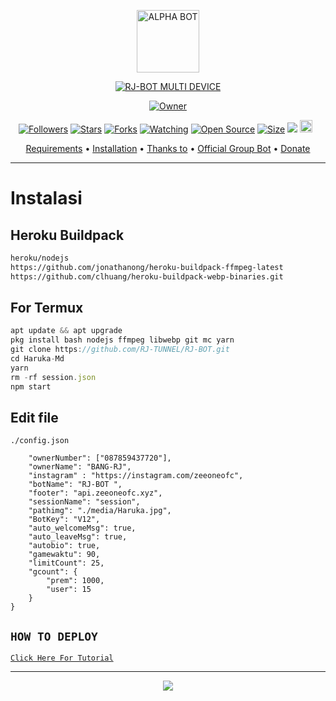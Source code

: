 <p align="center">
<img src="https://github.com/RJ-TUNNEL/RJ-BOT/blob/v1/media/Haruka.jpg" alt="ALPHA BOT" width="100"/>


</p>
<p align="center">
<a href="#"><img title="RJ-BOT MULTI DEVICE" src="https://img.shields.io/badge/HARUKA MULTI DEVICE-green?colorA=%23ff0000&colorB=%23017e40&style=for-the-badge"></a>
</p>
<p align="center">
<a href="https://github.com/RJ-TUNNEL/RJ-BOT"><img title="Owner" src="https://img.shields.io/badge/Recode-ZeeoneOfc-red.svg?style=for-the-badge&logo=github"></a>
</p>
<p align="center">
<a href="https://github.com/zeeone-ofc/followers"><img title="Followers" src="https://img.shields.io/github/followers/zeeone-ofc?color=red&style=flat-square"></a>
<a href="https://github.com/RJ-TUNNEL/RJ-BOT/stargazers/"><img title="Stars" src="https://img.shields.io/github/stars/zeeone-ofc/Haruka-Md?color=blue&style=flat-square"></a>
<a href="https://github.com/RJ-TUNNEL/RJ-BOT/network/members"><img title="Forks" src="https://img.shields.io/github/forks/zeeone-ofc/Haruka-Md?color=red&style=flat-square"></a>
<a href="https://github.com/RJ-TUNNEL/RJ-BOT/watchers"><img title="Watching" src="https://img.shields.io/github/watchers/zeeone-ofc/Haruka-Md?label=Watchers&color=blue&style=flat-square"></a>
<a href="https://github.com/RJ-TUNNEL/RJ-BOT"><img title="Open Source" src="https://badges.frapsoft.com/os/v2/open-source.svg?v=103"></a>
<a href="https://github.com/RJ-TUNNEL/RJ-BOT/"><img title="Size" src="https://img.shields.io/github/repo-size/zeeone-ofc/Haruka-Md?style=flat-square&color=green"></a>
<a href="https://hits.seeyoufarm.com"><img src="https://hits.seeyoufarm.com/api/count/incr/badge.svg?url=https%3A%2F%2Fgithub.com%2Fzeeone-ofc%2FHaruka-Md&count_bg=%2379C83D&title_bg=%23555555&icon=probot.svg&icon_color=%2300FF6D&title=hits&edge_flat=false"/></a>
<a href="https://github.com/RJ-TUNNEL/RJ-BOT/graphs/commit-activity"><img height="20" src="https://img.shields.io/badge/Maintained%3F-yes-green.svg"></a>&nbsp;&nbsp;
</p>

<p align="center">
  <a href="https://github.com/RJ-TUNNEL/RJ-BOT#requirements">Requirements</a> •
  <a href="https://github.com/RJ-TUNNEL/RJ-BOT#instalasi">Installation</a> •
  <a href="https://github.com/RJ-TUNNEL/RJ-BOT#thanks-to">Thanks to</a> •
  <a href="https://github.com/RJ-TUNNEL/RJ-BOT#Official-Group"> Official Group Bot</a> •
  <a href="https://github.com/RJ-TUNNEL/RJ-BOT#donate">Donate</a>
</p>
</div>


---

# Instalasi
## Heroku Buildpack
```bash
heroku/nodejs
https://github.com/jonathanong/heroku-buildpack-ffmpeg-latest
https://github.com/clhuang/heroku-buildpack-webp-binaries.git
```
## For Termux
```ts
apt update && apt upgrade
pkg install bash nodejs ffmpeg libwebp git mc yarn
git clone https://github.com/RJ-TUNNEL/RJ-BOT.git
cd Haruka-Md
yarn
rm -rf session.json
npm start
```

## Edit file
`./config.json`
```{
    "ownerNumber": ["087859437720"],
    "ownerName": "BANG-RJ",
    "instagram" : "https://instagram.com/zeeoneofc",
    "botName": "RJ-BOT ",
    "footer": "api.zeeoneofc.xyz",
    "sessionName": "session",
    "pathimg": "./media/Haruka.jpg",
    "BotKey": "V12",
    "auto_welcomeMsg": true,
    "auto_leaveMsg": true,    
    "autobio": true,
    "gamewaktu": 90,
    "limitCount": 25,
    "gcount": {
        "prem": 1000,
        "user": 15
    }
}
```

## ```HOW TO DEPLOY```

[`Click Here For Tutorial`](https://youtu.be/SdKHkld2NcI)<br>

----------

<p align="center">
  <a href="https://youtu.be/SdKHkld2NcI"><img src="https://a.top4top.io/p_2081imvxm1.jpg" />
</p>
